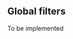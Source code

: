 ﻿---
Author: stanac
CreatedDate: 2017-04-30
Title: Global filters
RenderTitle: false
IsHtml: false
Id: global-filters
ParentPageId: security
---

## Global filters

To be implemented
